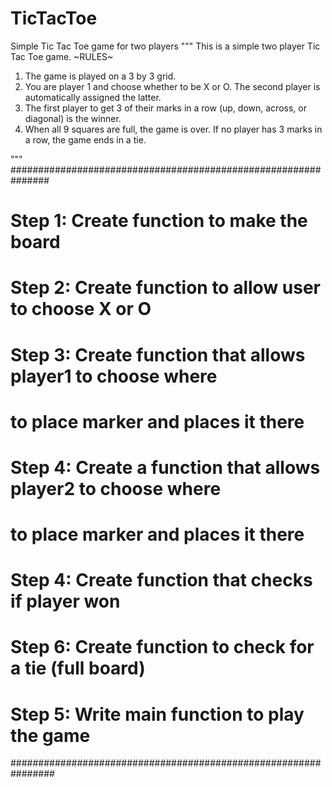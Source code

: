 # TicTacToe
Simple Tic Tac Toe game for two players 
"""
This is a simple two player Tic Tac Toe game.
~RULES~
1. The game is played on a 3 by 3 grid.
2. You are player 1 and choose whether to be X or O.
The second player is automatically assigned the latter.
3. The first player to get 3 of their marks in a row
(up, down, across, or diagonal) is the winner.
4. When all 9 squares are full, the game is over.
If no player has 3 marks in a row, the game ends in a tie.

"""
###############################################################
# Step 1: Create function to make the board
# Step 2: Create function to allow user to choose X or O
# Step 3: Create function that allows player1 to choose where
#         to place marker and places it there
# Step 4: Create a function that allows player2 to choose where
#         to place marker and places it there
# Step 4: Create function that checks if player won
# Step 6: Create function to check for a tie (full board)
# Step 5: Write main function to play the game
################################################################

